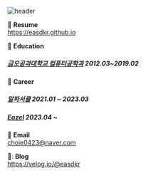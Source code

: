 <!---
easdkr/easdkr is a ✨ special ✨ repository because its `README.md` (this file) appears on your GitHub profile.
You can click the Preview link to take a look at your changes.
--->
![header](https://capsule-render.vercel.app/api?type=waving&color=random&height=200&section=header&text=Welcome&fontSize=70&fontAlign=20&fontAlignY=30&fontColor=FFF&desc=Github%20Repository%20of%20JUNE%20&descSize=30&descAlign=30&descAlignY=50)

:notebook: **Resume** \
https://easdkr.github.io

:school: **Education** 
##### [금오공과대학교 컴퓨터공학과](https://ce.kumoh.ac.kr/ce/index.do) 2012.03~2019.02

:office: **Career**
##### [알파서클](https://alphacircle.co.kr) 2021.01 ~ 2023.03

##### [Eazel](https://eazel.net) 2023.04 ~ 

:email: **Email** \
choie0423@naver.com

📝: **Blog** \
https://velog.io/@easdkr

